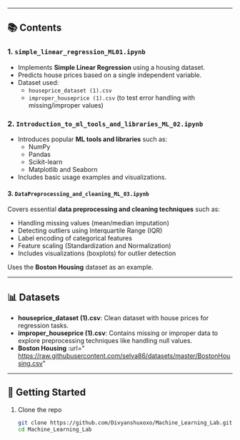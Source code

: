 
---

## 📚 Contents

### 1. `simple_linear_regression_ML01.ipynb`
- Implements **Simple Linear Regression** using a housing dataset.
- Predicts house prices based on a single independent variable.
- Dataset used:  
  - `houseprice_dataset (1).csv`  
  - `improper_houseprice (1).csv` (to test error handling with missing/improper values)

### 2. `Introduction_to_ml_tools_and_libraries_ML_02.ipynb`
- Introduces popular **ML tools and libraries** such as:
  - NumPy
  - Pandas
  - Scikit-learn
  - Matplotlib and Seaborn
- Includes basic usage examples and visualizations.

#### 3.  `DataPreprocessing_and_cleaning_ML_03.ipynb`
Covers essential **data preprocessing and cleaning techniques** such as:  

- Handling missing values (mean/median imputation)  
- Detecting outliers using Interquartile Range (IQR)  
- Label encoding of categorical features  
- Feature scaling (Standardization and Normalization)  
- Includes visualizations (boxplots) for outlier detection  

Uses the **Boston Housing** dataset as an example.  

---

## 📊 Datasets

- **houseprice_dataset (1).csv**: Clean dataset with house prices for regression tasks.
- **improper_houseprice (1).csv**: Contains missing or improper data to explore preprocessing techniques like handling null values.
- **Boston Housing** :url=" https://raw.githubusercontent.com/selva86/datasets/master/BostonHousing.csv"

---

## 🚀 Getting Started

1. Clone the repo  
   ```bash
   git clone https://github.com/Divyanshuxoxo/Machine_Learning_Lab.git
   cd Machine_Learning_Lab
